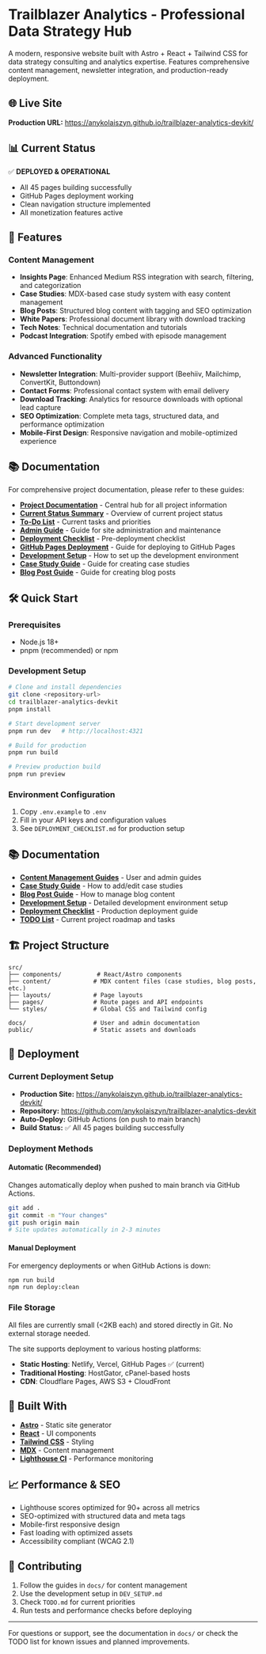 # Trailblazer Analytics - Professional Data Strategy Hub

A modern, responsive website built with Astro + React + Tailwind CSS for data strategy consulting and analytics expertise. Features comprehensive content management, newsletter integration, and production-ready deployment.

## 🌐 Live Site
**Production URL:** https://anykolaiszyn.github.io/trailblazer-analytics-devkit/

## 📊 Current Status
✅ **DEPLOYED & OPERATIONAL**
- All 45 pages building successfully
- GitHub Pages deployment working
- Clean navigation structure implemented
- All monetization features active

## 🚀 Features

### Content Management
- **Insights Page**: Enhanced Medium RSS integration with search, filtering, and categorization
- **Case Studies**: MDX-based case study system with easy content management
- **Blog Posts**: Structured blog content with tagging and SEO optimization
- **White Papers**: Professional document library with download tracking
- **Tech Notes**: Technical documentation and tutorials
- **Podcast Integration**: Spotify embed with episode management

### Advanced Functionality
- **Newsletter Integration**: Multi-provider support (Beehiiv, Mailchimp, ConvertKit, Buttondown)
- **Contact Forms**: Professional contact system with email delivery
- **Download Tracking**: Analytics for resource downloads with optional lead capture
- **SEO Optimization**: Complete meta tags, structured data, and performance optimization
- **Mobile-First Design**: Responsive navigation and mobile-optimized experience

## 📚 Documentation

For comprehensive project documentation, please refer to these guides:

- [**Project Documentation**](./docs/PROJECT_DOCUMENTATION.md) - Central hub for all project information
- [**Current Status Summary**](./docs/CURRENT_STATUS_SUMMARY.md) - Overview of current project status
- [**To-Do List**](./docs/TODO.md) - Current tasks and priorities
- [**Admin Guide**](./docs/ADMIN_GUIDE.md) - Guide for site administration and maintenance
- [**Deployment Checklist**](./docs/DEPLOYMENT_CHECKLIST.md) - Pre-deployment checklist
- [**GitHub Pages Deployment**](./docs/GITHUB_PAGES_DEPLOYMENT.md) - Guide for deploying to GitHub Pages
- [**Development Setup**](./docs/DEV_SETUP.md) - How to set up the development environment
- [**Case Study Guide**](./docs/CASE_STUDY_GUIDE.md) - Guide for creating case studies
- [**Blog Post Guide**](./docs/BLOG_POST_GUIDE.md) - Guide for creating blog posts

## 🛠️ Quick Start

### Prerequisites
- Node.js 18+ 
- pnpm (recommended) or npm

### Development Setup
```bash
# Clone and install dependencies
git clone <repository-url>
cd trailblazer-analytics-devkit
pnpm install

# Start development server
pnpm run dev   # http://localhost:4321

# Build for production
pnpm run build

# Preview production build
pnpm run preview
```

### Environment Configuration
1. Copy `.env.example` to `.env`
2. Fill in your API keys and configuration values
3. See `DEPLOYMENT_CHECKLIST.md` for production setup

## 📚 Documentation

- **[Content Management Guides](docs/)** - User and admin guides
- **[Case Study Guide](CASE_STUDY_GUIDE.md)** - How to add/edit case studies
- **[Blog Post Guide](BLOG_POST_GUIDE.md)** - How to manage blog content
- **[Development Setup](DEV_SETUP.md)** - Detailed development environment setup
- **[Deployment Checklist](DEPLOYMENT_CHECKLIST.md)** - Production deployment guide
- **[TODO List](TODO.md)** - Current project roadmap and tasks

## 🏗️ Project Structure

```
src/
├── components/          # React/Astro components
├── content/            # MDX content files (case studies, blog posts, etc.)
├── layouts/            # Page layouts
├── pages/              # Route pages and API endpoints
└── styles/             # Global CSS and Tailwind config

docs/                   # User and admin documentation
public/                 # Static assets and downloads
```

## 🚀 Deployment

### Current Deployment Setup
- **Production Site:** https://anykolaiszyn.github.io/trailblazer-analytics-devkit/
- **Repository:** https://github.com/anykolaiszyn/trailblazer-analytics-devkit
- **Auto-Deploy:** GitHub Actions (on push to main branch)
- **Build Status:** ✅ All 45 pages building successfully

### Deployment Methods

#### Automatic (Recommended)
Changes automatically deploy when pushed to main branch via GitHub Actions.

```bash
git add .
git commit -m "Your changes"
git push origin main
# Site updates automatically in 2-3 minutes
```

#### Manual Deployment
For emergency deployments or when GitHub Actions is down:

```bash
npm run build
npm run deploy:clean
```

### File Storage
All files are currently small (<2KB each) and stored directly in Git. No external storage needed.

The site supports deployment to various hosting platforms:
- **Static Hosting**: Netlify, Vercel, GitHub Pages ✅ (current)
- **Traditional Hosting**: HostGator, cPanel-based hosts
- **CDN**: Cloudflare Pages, AWS S3 + CloudFront

## 🔧 Built With

- **[Astro](https://astro.build/)** - Static site generator
- **[React](https://reactjs.org/)** - UI components
- **[Tailwind CSS](https://tailwindcss.com/)** - Styling
- **[MDX](https://mdxjs.com/)** - Content management
- **[Lighthouse CI](https://github.com/GoogleChrome/lighthouse-ci)** - Performance monitoring

## 📈 Performance & SEO

- Lighthouse scores optimized for 90+ across all metrics
- SEO-optimized with structured data and meta tags
- Mobile-first responsive design
- Fast loading with optimized assets
- Accessibility compliant (WCAG 2.1)

## 🤝 Contributing

1. Follow the guides in `docs/` for content management
2. Use the development setup in `DEV_SETUP.md`
3. Check `TODO.md` for current priorities
4. Run tests and performance checks before deploying

---

For questions or support, see the documentation in `docs/` or check the TODO list for known issues and planned improvements.
